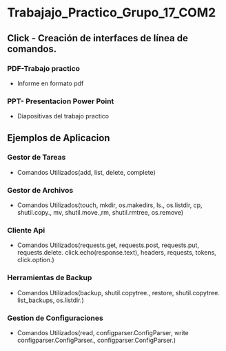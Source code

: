 # Trabajajo_Practico_Grupo_17_COM2

## Click - Creación de interfaces de línea de comandos.

### PDF-Trabajo practico
+ Informe en formato pdf

### PPT- Presentacion Power Point
+ Diapositivas del trabajo practico

## Ejemplos de Aplicacion

### Gestor de Tareas
+ Comandos Utilizados(add, list, delete, complete)
   
### Gestor de Archivos
+ Comandos Utilizados(touch, mkdir, os.makedirs, ls., os.listdir, cp, shutil.copy.,
  mv, shutil.move.,rm, shutil.rmtree, os.remove) 
 
### Cliente Api
+ Comandos Utilizados(requests.get, requests.post, requests.put, requests.delete.
click.echo(response.text), headers, requests, tokens, click.option.)
  
### Herramientas de Backup
+ Comandos Utilizados(backup, shutil.copytree., restore, shutil.copytree.
list_backups, os.listdir.)
  
### Gestion de Configuraciones
+ Comandos Utilizados(read, configparser.ConfigParser, write
configparser.ConfigParser., configparser.ConfigParser.) 
